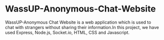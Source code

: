 # WassUP-Anonymous-Chat-Website
WassUP-Anonymous Chat Website is a web application which is used to chat with strangers without sharing their information.In this project, we have used Express, Node.js, Socket.io, HTML, CSS and Javascript.
